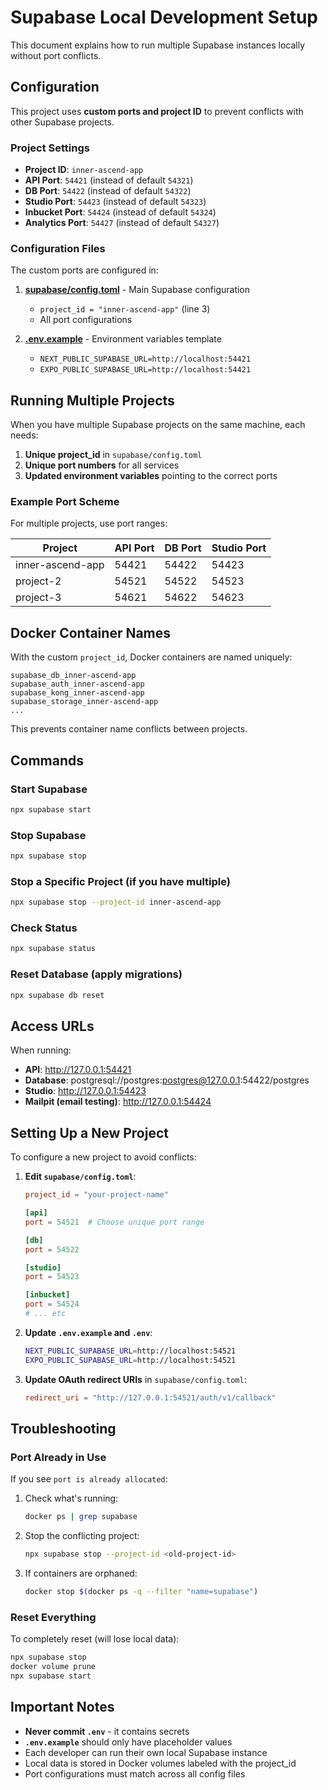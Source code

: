 # Supabase Local Development Setup

This document explains how to run multiple Supabase instances locally without port conflicts.

## Configuration

This project uses **custom ports and project ID** to prevent conflicts with other Supabase projects.

### Project Settings

- **Project ID**: `inner-ascend-app`
- **API Port**: `54421` (instead of default `54321`)
- **DB Port**: `54422` (instead of default `54322`)
- **Studio Port**: `54423` (instead of default `54323`)
- **Inbucket Port**: `54424` (instead of default `54324`)
- **Analytics Port**: `54427` (instead of default `54327`)

### Configuration Files

The custom ports are configured in:

1. **[supabase/config.toml](supabase/config.toml)** - Main Supabase configuration
   - `project_id = "inner-ascend-app"` (line 3)
   - All port configurations

2. **[.env.example](.env.example)** - Environment variables template
   - `NEXT_PUBLIC_SUPABASE_URL=http://localhost:54421`
   - `EXPO_PUBLIC_SUPABASE_URL=http://localhost:54421`

## Running Multiple Projects

When you have multiple Supabase projects on the same machine, each needs:

1. **Unique project_id** in `supabase/config.toml`
2. **Unique port numbers** for all services
3. **Updated environment variables** pointing to the correct ports

### Example Port Scheme

For multiple projects, use port ranges:

| Project | API Port | DB Port | Studio Port |
|---------|----------|---------|-------------|
| inner-ascend-app | 54421 | 54422 | 54423 |
| project-2 | 54521 | 54522 | 54523 |
| project-3 | 54621 | 54622 | 54623 |

## Docker Container Names

With the custom `project_id`, Docker containers are named uniquely:

```
supabase_db_inner-ascend-app
supabase_auth_inner-ascend-app
supabase_kong_inner-ascend-app
supabase_storage_inner-ascend-app
...
```

This prevents container name conflicts between projects.

## Commands

### Start Supabase
```bash
npx supabase start
```

### Stop Supabase
```bash
npx supabase stop
```

### Stop a Specific Project (if you have multiple)
```bash
npx supabase stop --project-id inner-ascend-app
```

### Check Status
```bash
npx supabase status
```

### Reset Database (apply migrations)
```bash
npx supabase db reset
```

## Access URLs

When running:

- **API**: http://127.0.0.1:54421
- **Database**: postgresql://postgres:postgres@127.0.0.1:54422/postgres
- **Studio**: http://127.0.0.1:54423
- **Mailpit (email testing)**: http://127.0.0.1:54424

## Setting Up a New Project

To configure a new project to avoid conflicts:

1. **Edit `supabase/config.toml`**:
   ```toml
   project_id = "your-project-name"

   [api]
   port = 54521  # Choose unique port range

   [db]
   port = 54522

   [studio]
   port = 54523

   [inbucket]
   port = 54524
   # ... etc
   ```

2. **Update `.env.example` and `.env`**:
   ```bash
   NEXT_PUBLIC_SUPABASE_URL=http://localhost:54521
   EXPO_PUBLIC_SUPABASE_URL=http://localhost:54521
   ```

3. **Update OAuth redirect URIs** in `supabase/config.toml`:
   ```toml
   redirect_uri = "http://127.0.0.1:54521/auth/v1/callback"
   ```

## Troubleshooting

### Port Already in Use

If you see `port is already allocated`:

1. Check what's running:
   ```bash
   docker ps | grep supabase
   ```

2. Stop the conflicting project:
   ```bash
   npx supabase stop --project-id <old-project-id>
   ```

3. If containers are orphaned:
   ```bash
   docker stop $(docker ps -q --filter "name=supabase")
   ```

### Reset Everything

To completely reset (will lose local data):

```bash
npx supabase stop
docker volume prune
npx supabase start
```

## Important Notes

- **Never commit `.env`** - it contains secrets
- **`.env.example`** should only have placeholder values
- Each developer can run their own local Supabase instance
- Local data is stored in Docker volumes labeled with the project_id
- Port configurations must match across all config files
